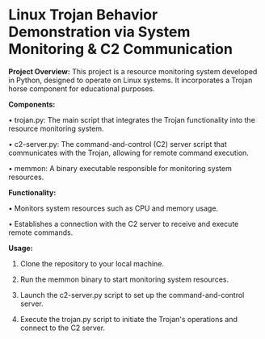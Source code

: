 # Linux Trojan Behavior Demonstration via System Monitoring & C2 Communication

**Project Overview:**
This project is a resource monitoring system developed in Python, designed to operate on Linux systems. It incorporates a Trojan horse component for educational purposes.

**Components:**

•	trojan.py: The main script that integrates the Trojan functionality into the resource monitoring system.

•	c2-server.py: The command-and-control (C2) server script that communicates with the Trojan, allowing for remote command execution.

•	memmon: A binary executable responsible for monitoring system resources.

**Functionality:**

•	Monitors system resources such as CPU and memory usage. 

•	Establishes a connection with the C2 server to receive and execute remote commands.

**Usage:**

1.	Clone the repository to your local machine.

2.	Run the memmon binary to start monitoring system resources.

3.	Launch the c2-server.py script to set up the command-and-control server.

4.	Execute the trojan.py script to initiate the Trojan's operations and connect to the C2 server.

